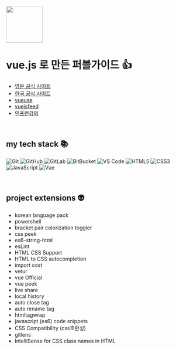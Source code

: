 <img src="https://rockij.github.io/portfolio/resource/image/logo-ijung.png" width="100"/>

<h1>vue.js 로 만든 퍼블가이드 👍</h1>

- <a href="https://vuejs.org/">영문 공식 사이트</a>
- <a href="https://v3-docs.vuejs-korea.org/">한국 공식 사이트</a>
- <a href="https://vueuse.org/">vueuse</a>
- <a href="https://vuejsfeed.com/">vuejsfeed</a>
- <a href="https://www.inflearn.com/course/vue-%EC%99%84%EB%B2%BD-%EA%B8%B0%EB%B3%B8">인프런강의</a>

<br />

## my tech stack 📚

![Git](https://img.shields.io/badge/-Git-black?style=flat-square&logo=git)
![GitHub](https://img.shields.io/badge/-GitHub-181717?style=flat-square&logo=github)
![GitLab](https://img.shields.io/badge/-GitLab-FCA121?style=flat-square&logo=gitlab)
![BitBucket](https://img.shields.io/badge/-BitBucket-darkblue?style=flat-square&logo=bitbucket)
![VS Code](https://img.shields.io/badge/-VS%20Code-007ACC?style=flat-square&logo=visual-studio-code)
![HTML5](https://img.shields.io/badge/-HTML5-F05032?style=for-the-badge&logo=html5&logoColor=ffffff)
![CSS3](https://img.shields.io/badge/-CSS3-007ACC?style=for-the-badge&logo=css3)
![JavaScript](https://img.shields.io/badge/-JavaScript-%23F7DF1C?style=for-the-badge&logo=javascript&logoColor=000000&labelColor=%23F7DF1C&color=%23FFCE5A)
![Vue](https://img.shields.io/badge/-vue.js-4FC08D?style=for-the-badge&logo=vue.js&logoColor=ffffff)

<br/>

## project extensions 👽
- korean language pack
- powershell
- bracket pair colorization toggler
- css peek
- es6-string-html
- esLint
- HTML CSS Support
- HTML to CSS autocompletion
- import cost
- vetur
- vue Official
- vue peek
- live share
- local history
- auto close tag
- auto rename tag
- htmltagwrap
- javascript (es6) code snippets
- CSS Compatibility (css호환성)
- gitlens
- IntelliSense for CSS class names in HTML


